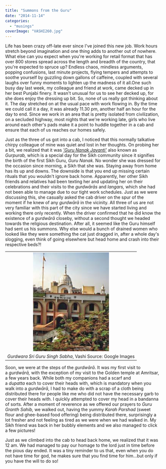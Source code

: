 ```yaml
---
title: "Summons from the Guru"
date: "2014-11-14"
categories: 
  - "musings"
coverImage: "VASHI260.jpg"
---
```


Life has been crazy off-late ever since I've joined this new job. Work hours stretch beyond imagination and one thing adds to another out of nowhere. What else can you expect when you're working for retail format that has over 800 stores spread across the length and breadth of the country, that you're expected to spruce up? Endless chaos, mindless arguments, popping confusions, last minute projects, flying tempers and attempts to soothe yourself by guzzling down gallons of caffeine, coupled with several laughs over funny moments to lighten up the madness of it all.One such busy day last week, my colleague and friend at work, came decked up in her best Punjabi finery. It wasn't unusual for us to see her decked up, for she does enjoy the dressing up bit. So, none of us really got thinking about it. The day stretched on at the usual pace with work flowing in. By the time we could call it a day, it was already 11.30 pm, another half an hour for the day to end. Since we work in an area that is pretty isolated from civilization, on a secluded highway, most nights that we're working late, girls who live around each other's pads make it a point to huddle together in a cab and ensure that each of us reaches our homes safely.

Just as the three of us got into a cab, I noticed that this normally talkative chirpy colleague of mine was quiet and lost in her thoughts. On probing her a bit, we realized that it was [_'Guru Nanak Jayanti'_](http://en.wikipedia.org/wiki/Guru_Nanak_Gurpurab) also known as _Gurpurab,_ which is a special day for the Sikh community since it signifies the birth of the first Sikh Guru, _Guru Nanak._ No wonder she was dressed for the occasion since morning, a Sikh that she was. Staying away from home has its up and downs. The downside is that you end up missing certain rituals that you wouldn't ignore back home. Apparently, her other Sikh friends and relatives had been texting her and updating her on their celebrations and their visits to the _gurdwārās_ and _langars,_ which she had not been able to manage due to our tight work schedules. Just as we were discussing this, she casually asked the cab driver on the spur of the moment if he knew of any _gurdwārā_ in the vicinity. All three of us are not very familiar with this part of the city since we have started living and working there only recently. When the driver confirmed that he did know the existence of a _gurdwārā_ closeby, without a second thought we headed towards the religious destination. After all, it seemed like the Guru himself had sent us his summons. Why else would a bunch of drained women who looked like they were something the cat just dragged in, after a whole day's slogging, even think of going elsewhere but head home and crash into their respective beds?!

<table class="tr-caption-container" style="margin-left: auto; margin-right: auto; text-align: center;" cellspacing="0" cellpadding="0" align="center"><tbody><tr><td style="text-align: center;"><a style="margin-left: auto; margin-right: auto;" href="https://4.bp.blogspot.com/--zOWKsxCViY/VGV60iB5jXI/AAAAAAAAMa4/top4mlf7Bzw/s1600/VASHI260.jpg"><img src="images/VASHI260.jpg" width="246" height="320" border="0"></a></td></tr><tr><td class="tr-caption" style="text-align: center;"><i>Gurdwara Sri Guru Singh Sabha</i>, Vashi Source: Google Images</td></tr></tbody></table>

Soon, we were at the steps of the _gurdwārā_. It was my first visit to a _gurdwārā,_ with the exception of my visit to the Golden temple at Amritsar, a few years back. While both my companions had a scarf and a _dupatta_ each to cover their heads with, which is mandatory when you walk into a _gurdwārā_, I had to make do with a scrap of a cloth being distributed there for people like me who did not have the necessary garb to cover their heads with. I quickly attempted to cover my head in a bandanna of sorts. After a moment of reverence as we offered our prayers to _Guru Granth Sahib,_ we walked out, having the yummy _Karah Parshad_ (sweet flour and ghee-based food offering) being distributed there, surprisingly a lot fresher and not feeling as tired as we were when we had walked in. My Sikh friend was back in her bubbly elements and we also managed to click a few pictures!

Just as we climbed into the cab to head back home, we realized that it was 12 am. We had managed to pay our homage to the lord just in time before the pious day ended. It was a tiny reminder to us that, even when you do not have time for god, he makes sure that you find time for him...but only if you have the will to do so!
